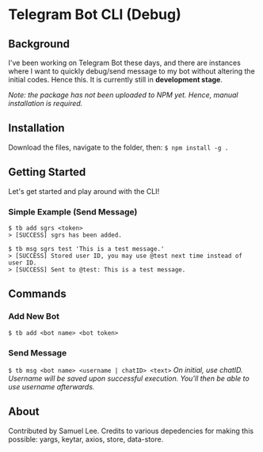 # Telegram Bot CLI (Debug)

## Background
I've been working on Telegram Bot these days, and there are instances where I want to quickly debug/send message to my bot without altering the initial codes. Hence this. It is currently still in **development stage**.

*Note: the package has not been uploaded to NPM yet. Hence, manual installation is required.*

## Installation
Download the files, navigate to the folder, then:
`$ npm install -g .`

## Getting Started
Let's get started and play around with the CLI!

### Simple Example (Send Message)
```
$ tb add sgrs <token>
> [SUCCESS] sgrs has been added.

$ tb msg sgrs test 'This is a test message.'
> [SUCCESS] Stored user ID, you may use @test next time instead of user ID.
> [SUCCESS] Sent to @test: This is a test message.
```

## Commands
### Add New Bot
`$ tb add <bot name> <bot token>`

### Send Message
`$ tb msg <bot name> <username | chatID> <text>`
*On initial, use chatID. Username will be saved upon successful execution. You'll then be able to use username afterwards.*

## About
Contributed by Samuel Lee.
Credits to various depedencies for making this possible: yargs, keytar, axios, store, data-store.